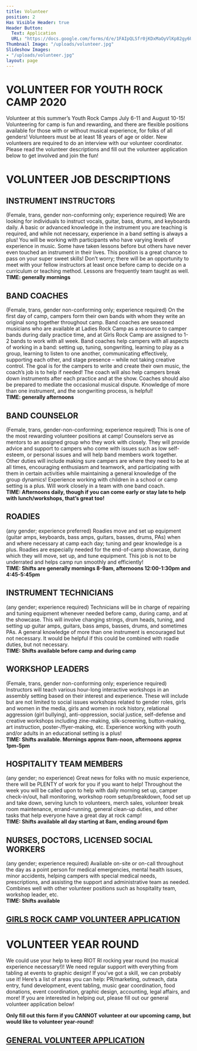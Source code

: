 ```yaml
---
title: Volunteer
position: 2
Has Visible Header: true
Header Button:
  Text: Application
  URL: "https://docs.google.com/forms/d/e/1FAIpQLSfr0jKDxMaOyVlKp82gy6UEfOXsWpo06u7fpPT29XSSo7RaIA/viewform?usp=sf_link"
Thumbnail Image: "/uploads/volunteer.jpg"
Slideshow Images:
- "/uploads/volunteer.jpg"
layout: page
---
```


# VOLUNTEER FOR YOUTH ROCK CAMP 2020
Volunteer at this summer’s Youth Rock Camps July 6-11 and August 10-15! Volunteering for camp is fun and rewarding, and there are flexible positions available for those with or without musical experience, for folks of all genders! Volunteers must be at least 18 years of age or older. New volunteers are required to do an interview with our volunteer coordinator. Please read the volunteer descriptions and fill out the volunteer application below to get involved and join the fun!


# VOLUNTEER JOB DESCRIPTIONS

## INSTRUMENT INSTRUCTORS 
(Female, trans, gender non-conforming only; experience required) We are looking for individuals to instruct vocals, guitar, bass, drums, and keyboards daily. A basic or advanced knowledge in the instrument you are teaching is required, and while not necessary, experience in a band setting is always a plus! You will be working with participants who have varying levels of experience in music. Some have taken lessons before but others have never even touched an instrument in their lives. This position is a great chance to pass on your super sweet skills! Don’t worry; there will be an opportunity to meet with your fellow instructors at least once before camp to decide on a curriculum or teaching method. Lessons are frequently team taught as well.  
**TIME: generally mornings**

## BAND COACHES
(Female, trans, gender non-conforming only; experience required) On the first day of camp, campers form their own bands with whom they write an original song together throughout camp. Band coaches are seasoned musicians who are available at Ladies Rock Camp as a resource to camper bands during daily practice time, and at Girls Rock Camp are assigned to 1-2 bands to work with all week. Band coaches help campers with all aspects of working in a band: setting up, tuning, songwriting, learning to play as a group, learning to listen to one another, communicating effectively, supporting each other, and stage presence – while not taking creative control. The goal is for the campers to write and create their own music, the coach’s job is to help if needed! The coach will also help campers break down instruments after each practice and at the show. Coaches should also be prepared to mediate the occasional musical dispute. Knowledge of more than one instrument, and the songwriting process, is helpful!  
**TIME: generally afternoons**

## BAND COUNSELOR
(Female, trans, gender-non-conforming; experience required) This is one of the most rewarding volunteer positions at camp! Counselors serve as mentors to an assigned group who they work with closely. They will provide advice and support to campers who come with issues such as low self-esteem, or personal issues and will help band members work together. Other duties will include making sure campers are where they need to be at all times, encouraging enthusiasm and teamwork, and participating with them in certain activities while maintaining a general knowledge of the group dynamics! Experience working with children in a school or camp setting is a plus.  Will work closely in a team with one band coach.  
**TIME: Afternoons daily, though if you can come early or stay late to help with lunch/workshops, that’s great too!**

## ROADIES
(any gender; experience preferred) Roadies move and set up equipment (guitar amps, keyboards, bass amps, guitars, basses, drums, PAs) when and where necessary at camp each day; tuning and gear knowledge is a plus. Roadies are especially needed for the end-of-camp showcase, during which they will move, set up, and tune equipment. This job is not to be underrated and helps camp run smoothly and efficiently!  
**TIME: Shifts are generally mornings 8-9am, afternoons 12:00-1:30pm and 4:45-5:45pm**

## INSTRUMENT TECHNICIANS
(any gender; experience required) Technicians will be in charge of repairing and tuning equipment whenever needed before camp, during camp, and at the showcase. This will involve changing strings, drum heads, tuning, and setting up guitar amps, guitars, bass amps, basses, drums, and sometimes PAs. A general knowledge of more than one instrument is encouraged but not necessary. It would be helpful if this could be combined with roadie duties, but not necessary.  
**TIME: Shifts available before camp and during camp**

## WORKSHOP LEADERS 
(Female, trans, gender non-conforming only; experience required) Instructors will teach various hour-long interactive workshops in an assembly setting based on their interest and experience. These will include but are not limited to social issues workshops related to gender roles, girls and women in the media, girls and women in rock history, relational aggression (girl bullying), anti-oppression, social justice, self-defense and creative workshops including zine-making, silk-screening, button-making, art instruction, poster-/flyer-making, etc. Experience working with youth and/or adults in an educational setting is a plus!  
**TIME: Shifts available. Mornings approx 9am-noon, afternoons approx 1pm-5pm**

## HOSPITALITY TEAM MEMBERS
(any gender; no experience) Great news for folks with no music experience, there will be PLENTY of work for you if you want to help! Throughout the week you will be called upon to help with daily morning set up, camper check-in/out, hall monitoring, workshop room setup/breakdown, food set up and take down, serving lunch to volunteers, merch sales, volunteer break room maintenance, errand-running, general clean-up duties, and other tasks that help everyone have a great day at rock camp!  
**TIME: Shifts available all day starting at 8am, ending around 6pm**

## NURSES, DOCTORS, LICENSED SOCIAL WORKERS
(any gender; experience required) Available on-site or on-call throughout the day as a point person for medical emergencies, mental health issues, minor accidents, helping campers with special medical needs, prescriptions, and assisting the support and administrative team as needed. Combines well with other volunteer positions such as hospitality team, workshop leader, etc.  
**TIME: Shifts available**

## [GIRLS ROCK CAMP VOLUNTEER APPLICATION](https://docs.google.com/forms/d/e/1FAIpQLSfr0jKDxMaOyVlKp82gy6UEfOXsWpo06u7fpPT29XSSo7RaIA/viewform?usp=sf_link)
 
# VOLUNTEER YEAR ROUND
We could use your help to keep RIOT RI rocking year round (no musical experience necessary!)!  We need regular support with everything from tabling at events to graphic design!  If you’ve got a skill, we can probably use it!  Here’s a list of areas you can help: PR/marketing, outreach, data entry, fund development, event tabling, music gear coordination, food donations, event coordination, graphic design, accounting, legal affairs, and more!  If you are interested in helping out, please fill out our general volunteer application below!

**Only fill out this form if you CANNOT volunteer at our upcoming camp, but would like to volunteer year-round!**

## [GENERAL VOLUNTEER APPLICATION](https://docs.google.com/forms/d/e/1FAIpQLSegxsGeOuD87R7Rti-W8KNR2_rZVDpzUju3LUIphWB2amjIlQ/viewform?formkey=cnVqbFhWbzd2Wlc3VXJtb3YwVHBwSnc6MA..#gid=0)





